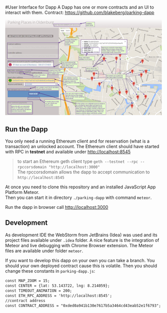#User Interface for Dapp
A Dapp has one or more contracts and an UI to interact with them. Contract: <https://github.com/blakeberg/parking-dapp>

![](https://raw.githubusercontent.com/blakeberg/parking-dapp/master/parking-dapp/ressources/pp-overview.png)

## Run the Dapp
You only need a running Ethereum client and for reservation (what is a transaction) an unlocked account.
The Ethereum client should have started with RPC in **testnet** and available under <http://localhost:8545>

> to start an Ethereum geth client type `geth --testnet --rpc --rpccorsdomain "http://localhost:3000"`
> <br>The rpccorsdomain allows the dapp to accept communication to `http://localhost:8545`

At once you need to clone this repository and an installed JavaScript App Platform Meteor.
<br>Then you can start it in directory `./parking-dapp` with command `meteor`.

Run the dapp in browser call <http://localhost:3000>

## Development
As development IDE the WebStorm from JetBrains (Idea) was used and its project files available under `.idea` folder.
A nice feature is the integration of Meteor and live debugging with Chrome Browser extension.
The Meteor files are available under folder `meteor`.

If you want to develop this dapp on your own you can take a branch.
You should your own deployed contract cause this is volatile. Then you should change these constants in `parking-dapp.js`:

    const MAP_ZOOM = 15;
    const CENTER = {lat: 53.143722, lng: 8.214059};
    const TIMEOUT_ANIMATION = 200;
    const ETH_RPC_ADDRESS = 'http://localhost:8545';
    //contract address
    const CONTRACT_ADDRESS = "0xded0a941b130e7617b5a3464cd43eab52e1f6793";

